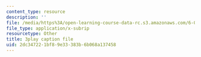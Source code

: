 ```yaml
---
content_type: resource
description: ''
file: /media/https%3A/open-learning-course-data-rc.s3.amazonaws.com/6-004-computation-structures-spring-2017/2dc347221bf89e33383b6b068a137458_J5Mg_tqT18g.srt
file_type: application/x-subrip
resourcetype: Other
title: 3play caption file
uid: 2dc34722-1bf8-9e33-383b-6b068a137458
---
```

